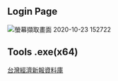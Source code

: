 ## Login Page
  ![螢幕擷取畫面 2020-10-23 152722](https://user-images.githubusercontent.com/53148219/96969386-08d47480-1545-11eb-8bd5-329d21d30bfd.jpg)

## Tools .exe(x64)
  [台灣經濟新報資料庫](https://drive.google.com/file/d/10VUUUvneYgzisxvuQ9Hoe-gTONYSxan-/view?usp=sharing)
